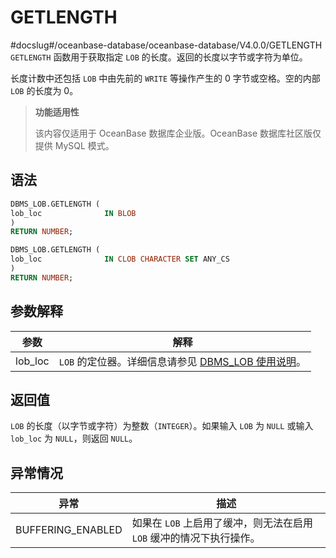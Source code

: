 GETLENGTH 
==============================
#docslug#/oceanbase-database/oceanbase-database/V4.0.0/GETLENGTH
`GETLENGTH` 函数用于获取指定 `LOB` 的长度。返回的长度以字节或字符为单位。

长度计数中还包括 `LOB` 中由先前的 `WRITE` 等操作产生的 0 字节或空格。空的内部 `LOB` 的长度为 0。

>**功能适用性**
>
>该内容仅适用于 OceanBase 数据库企业版。OceanBase 数据库社区版仅提供 MySQL 模式。

语法 
-----------

```sql
DBMS_LOB.GETLENGTH (
lob_loc              IN BLOB
)
RETURN NUMBER;

DBMS_LOB.GETLENGTH (
lob_loc              IN CLOB CHARACTER SET ANY_CS
)
RETURN NUMBER;
```



参数解释 
-------------



| **参数**  |                                  **解释**                                  |
|---------|--------------------------------------------------------------------------|
| lob_loc | `LOB` 的定位器。详细信息请参见 [DBMS_LOB 使用说明](../8.DBMS_LOB/1.dbms_lob-overview.md)。 |



返回值 
------------

`LOB` 的长度（以字节或字符）为整数（`INTEGER`）。如果输入 `LOB` 为 `NULL` 或输入 `lob_loc` 为 `NULL`，则返回 `NULL`。

异常情况 
-------------



|      **异常**       |                  **描述**                   |
|-------------------|-------------------------------------------|
| BUFFERING_ENABLED | 如果在 `LOB` 上启用了缓冲，则无法在启用 `LOB` 缓冲的情况下执行操作。 |



